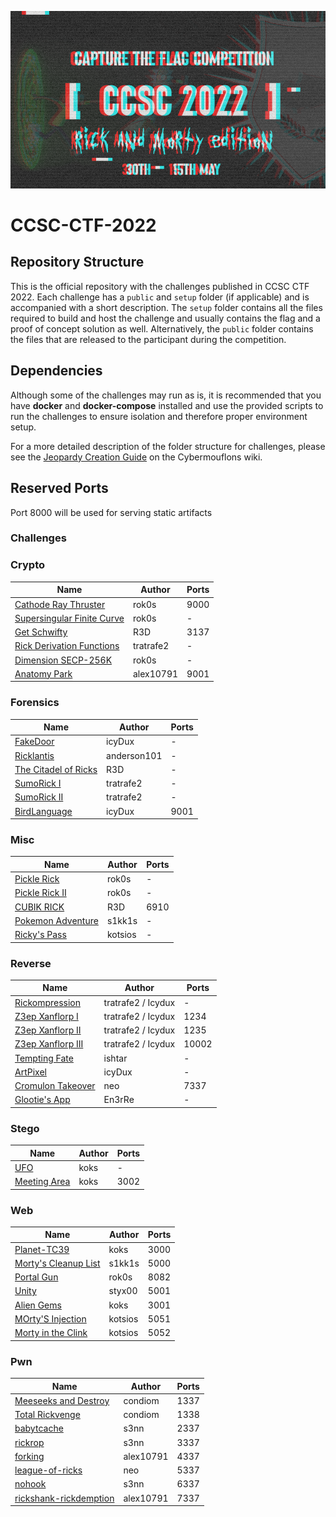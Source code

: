 ![CCSC CTF 2021](_assets/banner.png)

# CCSC-CTF-2022

## Repository Structure

This is the official repository with the challenges published in CCSC CTF 2022. Each challenge has a `public` and `setup` folder (if applicable) and is accompanied with a short description. The `setup` folder contains all the files required to build and host the challenge and usually contains the flag and a proof of concept solution as well. Alternatively, the `public` folder contains the files that are released to the participant during the competition.

## Dependencies

Although some of the challenges may run as is, it is recommended that you have **docker** and **docker-compose** installed and use the provided scripts to run the challenges to ensure isolation and therefore proper environment setup.

For a more detailed description of the folder structure for challenges, please see the [Jeopardy Creation Guide](https://www.notion.so/Jeopardy-CTF-Challenge-Creation-770b62e8556442a3826cb6593d6affa4) on the Cybermouflons wiki.

## Reserved Ports

Port 8000 will be used for serving static artifacts

### Challenges

### Crypto

| Name                                                             | Author    | Ports |
| ---------------------------------------------------------------- | --------- | ----- |
| [Cathode Ray Thruster](crypto/cathode-ray-thruster)              | rok0s     | 9000  |
| [Supersingular Finite Curve](crypto/supersingular-finite-curve/) | rok0s     | -     |
| [Get Schwifty](crypto/get_schwifty)                              | R3D       | 3137  |
| [Rick Derivation Functions](crypto/Rick_Derivation_Functions)    | tratrafe2 | -     |
| [Dimension SECP-256K](crypto/dimension-secp-256k/)               | rok0s     | -     |
| [Anatomy Park](crypto/anatomy-park/)                             | alex10791 | 9001  |

### Forensics

| Name                                                   | Author      | Ports |
| ------------------------------------------------------ | ----------- | ----- |
| [FakeDoor](forensics/FakeDoor/)                        | icyDux      | -     |
| [Ricklantis](forensics/ricklantis/)                    | anderson101 | -     |
| [The Citadel of Ricks](forensics/the_citadel_of_ricks) | R3D         | -     |
| [SumoRick I](forensics/SumoRick_I)                     | tratrafe2   | -     |
| [SumoRick II](forensics/SumoRick_II)                   | tratrafe2   | -     |
| [BirdLanguage](forensics/BirdLanguage)                 | icyDux      | 9001  |


### Misc

| Name                                        | Author  | Ports |
| ------------------------------------------- | ------- | ----- |
| [Pickle Rick](misc/pickle-rick)             | rok0s   | -     |
| [Pickle Rick II](misc/pickle-rick-ii)       | rok0s   | -     |
| [CUBIK RICK](misc/CUBIK_RICK)               | R3D     | 6910  |
| [Pokemon Adventure](misc/Pokemon-Adventure) | s1kk1s  | -     |
| [Ricky's Pass](misc/rickys-pass/)           | kotsios | -     |

### Reverse

| Name                                           | Author             | Ports |
| ---------------------------------------------- | ------------------ | ----- |
| [Rickompression](reverse/Rickompression)       | tratrafe2 / Icydux | -     |
| [Z3ep Xanflorp I](reverse/Z3ep_Xanflorp_I)     | tratrafe2 / Icydux | 1234  |
| [Z3ep Xanflorp II](reverse/Z3ep_Xanflorp_II)   | tratrafe2 / Icydux | 1235  |
| [Z3ep Xanflorp III](reverse/Z3ep_Xanflorp_III) | tratrafe2 / Icydux | 10002 |
| [Tempting Fate](reverse/tempting-fate/)        | ishtar             | -     |
| [ArtPixel](reverse/ArtPixel/)                  | icyDux             | -     |
| [Cromulon Takeover](reverse/cromulon-takeover) | neo                | 7337  |
| [Glootie's App](reverse/glooties-app/)         | En3rRe             | -     |


### Stego

| Name                               | Author | Ports |
| ---------------------------------- | ------ | ----- |
| [UFO](stego/ufo)                   | koks   | -     |
| [Meeting Area](stego/meeting-area) | koks   | 3002  |

### Web

| Name                                          | Author  | Ports |
| --------------------------------------------- | ------- | ----- |
| [Planet-TC39](web/planet-tc39)                | koks    | 3000  |
| [Morty's Cleanup List](web/morty's-list)      | s1kk1s  | 5000  |
| [Portal Gun](web/portal-gun/)                 | rok0s   | 8082  |
| [Unity](web/unity)                            | styx00  | 5001  |
| [Alien Gems](web/alien-gems)                  | koks    | 3001  |
| [MOrty'S Injection](web/mortys-injection/)    | kotsios | 5051  |
| [Morty in the Clink](web/morty-in-the-clink/) | kotsios | 5052  |

### Pwn

| Name                                                  | Author    | Ports |
| ----------------------------------------------------- | --------- | ----- |
| [Meeseeks and Destroy](pwn/meeseeks-and-destroy/)     | condiom   | 1337  |
| [Total Rickvenge](pwn/total-rickvenge/)               | condiom   | 1338  |
| [babytcache](pwn/babytcache)                          | s3nn      | 2337  |
| [rickrop](pwn/rickrop)                                | s3nn      | 3337  |
| [forking](pwn/forking)                                | alex10791 | 4337  |
| [league-of-ricks](pwn/league-of-ricks)                | neo       | 5337  |
| [nohook](pwn/nohook)                                  | s3nn      | 6337  |
| [rickshank-rickdemption](pwn/rickshank-rickdemption/) | alex10791 | 7337  |

